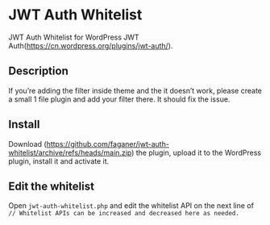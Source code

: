# JWT Auth Whitelist
JWT Auth Whitelist for WordPress JWT Auth(https://cn.wordpress.org/plugins/jwt-auth/).

## Description

If you’re adding the filter inside theme and the it doesn’t work, please create a small 1 file plugin and add your filter there. It should fix the issue.

## Install

Download (https://github.com/faganer/jwt-auth-whitelist/archive/refs/heads/main.zip) the plugin, upload it to the WordPress plugin, install it and activate it.

## Edit the whitelist

Open `jwt-auth-whitelist.php` and edit the whitelist API on the next line of `// Whitelist APIs can be increased and decreased here as needed.`
